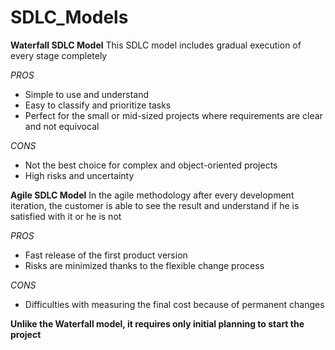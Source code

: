 # SDLC_Models
**Waterfall SDLC Model**
This SDLC model includes gradual execution of every stage completely

*PROS*

* Simple to use and understand
* Easy to classify and prioritize tasks
* Perfect for the small or mid-sized projects where requirements are clear and not equivocal

*CONS*
* Not the best choice for complex and object-oriented projects
* High risks and uncertainty

**Agile SDLC Model**
In the agile methodology after every development iteration, the customer is able to see the result and understand if he is satisfied with it or he is not

*PROS*

* Fast release of the first product version
* Risks are minimized thanks to the flexible change process

*CONS*

* Difficulties with measuring the final cost because of permanent changes

**Unlike the Waterfall model, it requires only initial planning to start the project**



